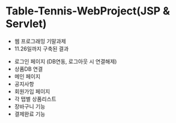 # Table-Tennis-WebProject(JSP & Servlet)
* 웹 프로그래밍 기말과제 
* 11.26일까지 구축된 결과
 - 로그인 페이지 (DB연동, 로그아웃 시 연결해제)
 - 상품DB 연결
 - 메인 페이지
 - 공지사항
 - 회원가입 페이지
 - 각 탭별 상품리스트
 - 장바구니 기능
 - 결제완료 기능
